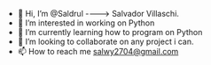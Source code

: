 - 👋 Hi, I’m @Saldrul ----> Salvador Villaschi.
- 👀 I’m interested in working on Python
- 🌱 I’m currently learning how to program on Python  
- 💞️ I’m looking to collaborate on any project i can.
- 📫 How to reach me salwy2704@gmail.com  
